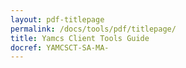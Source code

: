 ```yaml
---
layout: pdf-titlepage
permalink: /docs/tools/pdf/titlepage/
title: Yamcs Client Tools Guide
docref: YAMCSCT-SA-MA-
---
```

